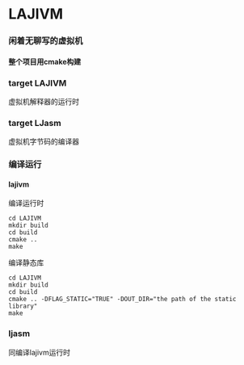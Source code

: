 # LAJIVM
### 闲着无聊写的虚拟机
#### 整个项目用cmake构建

### target LAJIVM
虚拟机解释器的运行时

### target LJasm
虚拟机字节码的编译器

### 编译运行

#### lajivm
编译运行时
```shell
cd LAJIVM
mkdir build
cd build
cmake ..
make
```
编译静态库
```shell
cd LAJIVM
mkdir build
cd build
cmake .. -DFLAG_STATIC="TRUE" -DOUT_DIR="the path of the static library"
make
```
### ljasm
同编译lajivm运行时